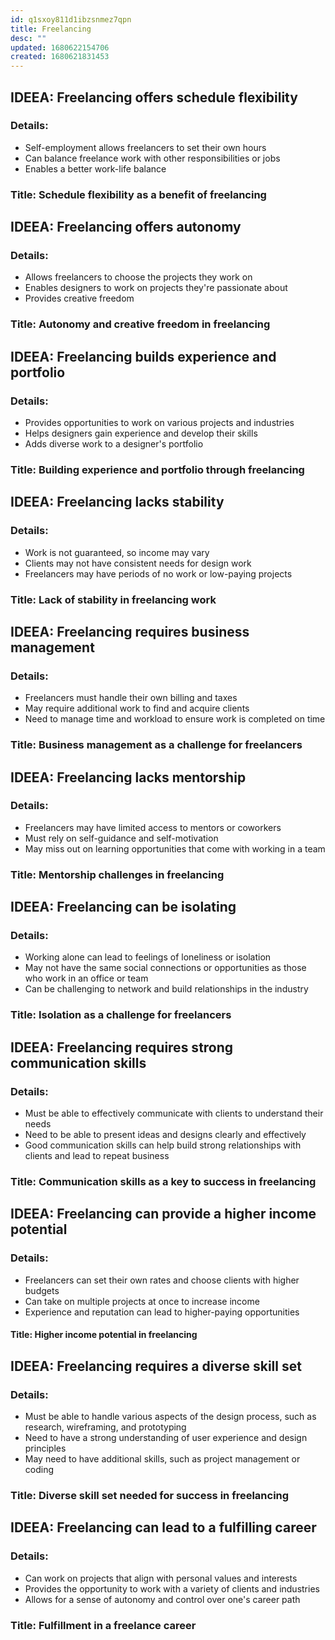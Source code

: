 ```yaml
---
id: q1sxoy811d1ibzsnmez7qpn
title: Freelancing
desc: ""
updated: 1680622154706
created: 1680621831453
---
```


## IDEEA: Freelancing offers schedule flexibility

### Details:

- Self-employment allows freelancers to set their own hours
- Can balance freelance work with other responsibilities or jobs
- Enables a better work-life balance

### Title: Schedule flexibility as a benefit of freelancing

## IDEEA: Freelancing offers autonomy

### Details:

- Allows freelancers to choose the projects they work on
- Enables designers to work on projects they're passionate about
- Provides creative freedom

### Title: Autonomy and creative freedom in freelancing

## IDEEA: Freelancing builds experience and portfolio

### Details:

- Provides opportunities to work on various projects and industries
- Helps designers gain experience and develop their skills
- Adds diverse work to a designer's portfolio

### Title: Building experience and portfolio through freelancing

## IDEEA: Freelancing lacks stability

### Details:

- Work is not guaranteed, so income may vary
- Clients may not have consistent needs for design work
- Freelancers may have periods of no work or low-paying projects

### Title: Lack of stability in freelancing work

## IDEEA: Freelancing requires business management

### Details:

- Freelancers must handle their own billing and taxes
- May require additional work to find and acquire clients
- Need to manage time and workload to ensure work is completed on time

### Title: Business management as a challenge for freelancers

## IDEEA: Freelancing lacks mentorship

### Details:

- Freelancers may have limited access to mentors or coworkers
- Must rely on self-guidance and self-motivation
- May miss out on learning opportunities that come with working in a team

### Title: Mentorship challenges in freelancing

## IDEEA: Freelancing can be isolating

### Details:

- Working alone can lead to feelings of loneliness or isolation
- May not have the same social connections or opportunities as those who work in
  an office or team
- Can be challenging to network and build relationships in the industry

### Title: Isolation as a challenge for freelancers

## IDEEA: Freelancing requires strong communication skills

### Details:

- Must be able to effectively communicate with clients to understand their needs
- Need to be able to present ideas and designs clearly and effectively
- Good communication skills can help build strong relationships with clients and
  lead to repeat business

### Title: Communication skills as a key to success in freelancing

## IDEEA: Freelancing can provide a higher income potential

### Details:

- Freelancers can set their own rates and choose clients with higher budgets
- Can take on multiple projects at once to increase income
- Experience and reputation can lead to higher-paying opportunities

#### Title: Higher income potential in freelancing

## IDEEA: Freelancing requires a diverse skill set

### Details:

- Must be able to handle various aspects of the design process, such as
  research, wireframing, and prototyping
- Need to have a strong understanding of user experience and design principles
- May need to have additional skills, such as project management or coding

### Title: Diverse skill set needed for success in freelancing

## IDEEA: Freelancing can lead to a fulfilling career

### Details:

- Can work on projects that align with personal values and interests
- Provides the opportunity to work with a variety of clients and industries
- Allows for a sense of autonomy and control over one's career path

### Title: Fulfillment in a freelance career

